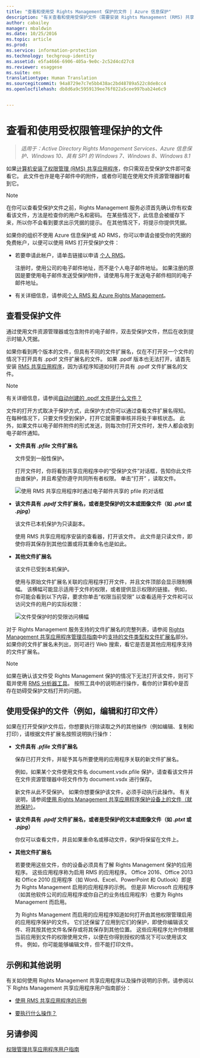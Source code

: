 ```yaml
---
title: "查看和使用受 Rights Management 保护的文件 | Azure 信息保护"
description: "有关查看和使用受保护文件（需要安装 Rights Management (RMS) 共享应用程序）的说明。"
author: cabailey
manager: mbaldwin
ms.date: 10/25/2016
ms.topic: article
ms.prod: 
ms.service: information-protection
ms.technology: techgroup-identity
ms.assetid: e5fa4666-6906-405a-9e0c-2c52d4cd27c8
ms.reviewer: esaggese
ms.suite: ems
translationtype: Human Translation
ms.sourcegitcommit: 94a8729e7c7e5bb438ac2bd48789a522c8de8cc4
ms.openlocfilehash: db8d6a9c5959139ee76f022a5cee997bab24e6c9


---
```


# 查看和使用受权限管理保护的文件

>*适用于：Active Directory Rights Management Services、Azure 信息保护、Windows 10、具有 SP1 的 Windows 7、Windows 8、Windows 8.1*

如果[计算机安装了权限管理 (RMS) 共享应用程序](install-sharing-app.md)，你只需双击受保护文件即可查看它。 此文件也许是电子邮件中的附件，或者你可能在使用文件资源管理器时看到它。

> [!NOTE]
> 在你可以查看受保护文件之前，Rights Management 服务必须首先确认你有权查看该文件，方法是检查你的用户名和密码。 在某些情况下，此信息会被缓存下来，所以你不会看到要求出示凭据的提示。 在其他情况下，将提示你提供凭据。
>
> 如果你的组织不使用 Azure 信息保护或 AD RMS，你可以申请会接受你的凭据的免费帐户，以便可以使用 RMS 打开受保护文件：
>
> -   若要申请此帐户，请单击链接以申请 [个人 RMS](http://go.microsoft.com/fwlink/?LinkId=309469)。
>
>     注册时，使用公司的电子邮件地址，而不是个人电子邮件地址。 如果注册的原因是要使用电子邮件发送受保护附件，请使用与用于发送电子邮件相同的电子邮件地址。
> -   有关详细信息，请参阅[个人 RMS 和 Azure Rights Management](../understand-explore/rms-for-individuals.md)。

## 查看受保护文件
通过使用文件资源管理器或包含附件的电子邮件，双击受保护文件，然后在收到提示时输入凭据。

如果你看到两个版本的文件，但具有不同的文件扩展名，仅在不打开另一个文件的情况下打开具有 .ppdf 文件扩展名的文件。 如果 .ppdf 版本也无法打开，请首先安装 [RMS 共享应用程序](install-sharing-app.md)，因为该程序知道如何打开具有 .ppdf 文件扩展名的文件。

> [!NOTE]
> 有关详细信息，请参阅[自动创建的 .ppdf 文件是什么文件？](sharing-app-dialog-box.md#whats-the-ppdf-file-thats-automatically-created)

文件的打开方式取决于保护方式，此保护方式你可以通过查看文件扩展名得知。 在每种情况下，只要文件受到保护，打开它就需要审核并将处于审核状态。 此外，如果文件以电子邮件附件的形式发送，则每次你打开文件时，发件人都会收到电子邮件通知。

- **文件具有 *.pfile* 文件扩展名**

    文件受到一般性保护。

    打开文件时，你将看到共享应用程序中的“受保护文件”对话框，告知你此文件由谁保护，并且希望你遵守共同所有者权限。 单击“打开”  ，读取文件。

    ![使用 RMS 共享应用程序时通过电子邮件共享的 pfile 的对话框](../media/ADRMS_MSRMSApp_PfilePermission.png)

- **该文件具有 *.ppdf* 文件扩展名，或者是受保护的文本或图像文件（如 *.ptxt* 或 *.pjpg*）**

    该文件已本机保护为只读副本。

    使用 RMS 共享应用程序安装的查看器，打开该文件。 此文件是只读文件，即使你将其保存到其他位置或将其重命名也是如此。

- **其他文件扩展名**

    该文件已受到本机保护。

    使用与原始文件扩展名关联的应用程序打开文件，并且文件顶部会显示限制横幅。 该横幅可能显示适用于文件的权限，或者提供显示权限的链接。 例如，你可能会看到以下内容，要求你单击“权限当前受限”  以查看适用于文件和可以访问文件的用户的实际权限：

    ![文件受保护时的受限访问横幅](../media/ADRMS_MSRMSApp_RestrictedAccess.png)



对于 Rights Management 服务支持的文件扩展名的完整列表，请参阅 [Rights Management 共享应用程序管理员指南](sharing-app-admin-guide.md)中的[支持的文件类型和文件扩展名](sharing-app-admin-guide-technical.md#supported-file-types-and-file-name-extensions)部分。 如果你的文件扩展名未列出，则可进行 Web 搜索，看它是否是其他应用程序支持的文件扩展名。

> [!NOTE]
> 如果在确认该文件受 Rights Management 保护的情况下无法打开该文件，则可下载并使用 [RMS 分析器工具](https://www.microsoft.com/en-us/download/details.aspx?id=46437)。 按照工具中的说明进行操作，看你的计算机中是否存在妨碍受保护文档打开的问题。

## 使用受保护的文件（例如，编辑和打印文件）
如果在打开受保护文件后，你想要执行除读取之外的其他操作（例如编辑、复制和打印），请根据文件扩展名按照说明执行操作：

- **文件具有 *.pfile* 文件扩展名**

    保存已打开文件，并赋予其与所要使用的应用程序关联的新文件扩展名。

    例如，如果某个文件使用文件名 document.vsdx.pfile 保护，请查看该文件并在文件资源管理器中将文件作为 document.vsdx 进行保存。

    新文件从此不受保护。 如果你想要保护该文件，必须手动执行此操作。 有关说明，请参阅[使用 Rights Management 共享应用程序保护设备上的文件（就地保护）](sharing-app-protect-in-place.md)。

- **该文件具有 *.ppdf* 文件扩展名，或者是受保护的文本或图像文件（如 *.ptxt* 或 *.pjpg*）**

    你仅可以查看文件，并且如果重命名或移动文件，保护将保留在文件上。

- **其他文件扩展名**

    若要使用这些文件，你的设备必须具有了解 Rights Management 保护的应用程序。 这些应用程序称为启用 RMS 的应用程序。 Office 2016、Office 2013 和 Office 2010 应用程序（如 Word、Excel、PowerPoint 和 Outlook）即是为 Rights Management 启用的应用程序的示例。 但是非 Microsoft 应用程序（如其他软件公司的应用程序或你自己的业务线应用程序）也要为 Rights Management 而启用。

    为 Rights Management 而启用的应用程序知道如何打开由其他权限管理启用的应用程序保护的文件。 它们还保留了应用到它们的保护，即使你编辑该文件、将其按其他文件名保存或将其保存到其他位置。 这些应用程序允许你根据当前应用到文件的权限使用文件，以便在你得到授权的情况下可以使用该文件。 例如，你可能能够编辑文件，但不能打印文件。


## 示例和其他说明
有关如何使用 Rights Management 共享应用程序以及操作说明的示例，请参阅以下 Rights Management 共享应用程序用户指南部分：

-   [使用 RMS 共享应用程序的示例](sharing-app-user-guide.md#examples-for-using-the-rms-sharing-application)

-   [要执行什么操作？](sharing-app-user-guide.md#what-do-you-want-to-do)

## 另请参阅
[权限管理共享应用程序用户指南](sharing-app-user-guide.md)



<!--HONumber=Oct16_HO4-->



